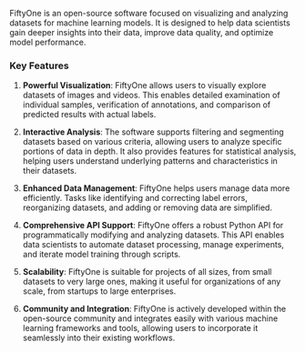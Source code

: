 FiftyOne is an open-source software focused on visualizing and analyzing datasets for machine learning models. It is designed to help data scientists gain deeper insights into their data, improve data quality, and optimize model performance.

### Key Features

1. **Powerful Visualization**: FiftyOne allows users to visually explore datasets of images and videos. This enables detailed examination of individual samples, verification of annotations, and comparison of predicted results with actual labels.

2. **Interactive Analysis**: The software supports filtering and segmenting datasets based on various criteria, allowing users to analyze specific portions of data in depth. It also provides features for statistical analysis, helping users understand underlying patterns and characteristics in their datasets.

3. **Enhanced Data Management**: FiftyOne helps users manage data more efficiently. Tasks like identifying and correcting label errors, reorganizing datasets, and adding or removing data are simplified.

4. **Comprehensive API Support**: FiftyOne offers a robust Python API for programmatically modifying and analyzing datasets. This API enables data scientists to automate dataset processing, manage experiments, and iterate model training through scripts.

5. **Scalability**: FiftyOne is suitable for projects of all sizes, from small datasets to very large ones, making it useful for organizations of any scale, from startups to large enterprises.

6. **Community and Integration**: FiftyOne is actively developed within the open-source community and integrates easily with various machine learning frameworks and tools, allowing users to incorporate it seamlessly into their existing workflows.

